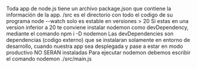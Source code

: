 Toda app de node.js tiene un archivo package.json que contiene la información de la app.
/src es el directorio con todo el codigo de su programa
node --watch solo es estable en versiones > 20
Si estas en una version inferior a 20 te conviene instalar nodemon como devDependency, mediante el comando npm i -D nodemon
Las devDependencies son dependencias (codigo externo) que se instalaran solamente en entorno de desarrollo, cuando nuestra app sea desplegada y pase a estar en modo productivo NO SERAN instaladas
Para ejecutar nodemon debemos escribir el comando nodemon ./src/main.js
